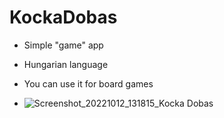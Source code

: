 # KockaDobas
- Simple "game" app
- Hungarian language
- You can use it for board games

- ![Screenshot_20221012_131815_Kocka Dobas](https://user-images.githubusercontent.com/74590627/195329429-c0957834-e58a-4880-8b91-2ce7a0cdd6fa.jpg)
